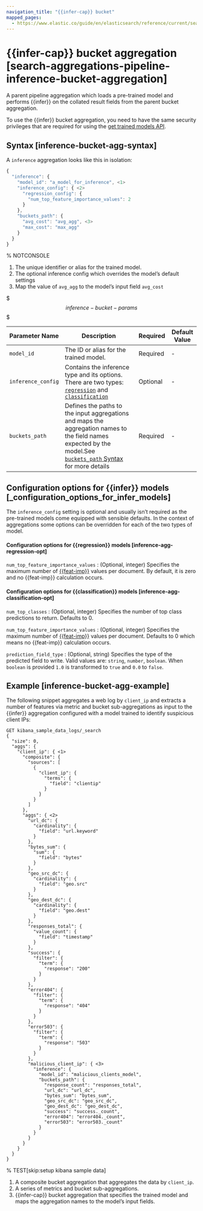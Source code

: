 ```yaml
---
navigation_title: "{{infer-cap}} bucket"
mapped_pages:
  - https://www.elastic.co/guide/en/elasticsearch/reference/current/search-aggregations-pipeline-inference-bucket-aggregation.html
---
```


# {{infer-cap}} bucket aggregation [search-aggregations-pipeline-inference-bucket-aggregation]


A parent pipeline aggregation which loads a pre-trained model and performs {{infer}} on the collated result fields from the parent bucket aggregation.

To use the {{infer}} bucket aggregation, you need to have the same security privileges that are required for using the [get trained models API](https://www.elastic.co/docs/api/doc/elasticsearch/operation/operation-ml-get-trained-models).

## Syntax [inference-bucket-agg-syntax]

A `inference` aggregation looks like this in isolation:

```js
{
  "inference": {
    "model_id": "a_model_for_inference", <1>
    "inference_config": { <2>
      "regression_config": {
        "num_top_feature_importance_values": 2
      }
    },
    "buckets_path": {
      "avg_cost": "avg_agg", <3>
      "max_cost": "max_agg"
    }
  }
}
```

%  NOTCONSOLE

1. The unique identifier or alias for the trained model.
2. The optional inference config which overrides the model’s default settings
3. Map the value of `avg_agg` to the model’s input field `avg_cost`


$$$inference-bucket-params$$$

| Parameter Name | Description | Required | Default Value |
| --- | --- | --- | --- |
| `model_id` | The ID or alias for the trained model. | Required | - |
| `inference_config` | Contains the inference type and its options. There are two types: [`regression`](#inference-agg-regression-opt) and [`classification`](#inference-agg-classification-opt) | Optional | - |
| `buckets_path` | Defines the paths to the input aggregations and maps the aggregation names to the field names expected by the model.See [`buckets_path` Syntax](/reference/data-analysis/aggregations/pipeline.md#buckets-path-syntax) for more details | Required | - |


## Configuration options for {{infer}} models [_configuration_options_for_infer_models]

The `inference_config` setting is optional and usually isn’t required as the pre-trained models come equipped with sensible defaults. In the context of aggregations some options can be overridden for each of the two types of model.


#### Configuration options for {{regression}} models [inference-agg-regression-opt]

`num_top_feature_importance_values`
:   (Optional, integer) Specifies the maximum number of [{{feat-imp}}](docs-content://explore-analyze/machine-learning/data-frame-analytics/ml-feature-importance.md) values per document. By default, it is zero and no {{feat-imp}} calculation occurs.


#### Configuration options for {{classification}} models [inference-agg-classification-opt]

`num_top_classes`
:   (Optional, integer) Specifies the number of top class predictions to return. Defaults to 0.

`num_top_feature_importance_values`
:   (Optional, integer) Specifies the maximum number of [{{feat-imp}}](docs-content://explore-analyze/machine-learning/data-frame-analytics/ml-feature-importance.md) values per document. Defaults to 0 which means no {{feat-imp}} calculation occurs.

`prediction_field_type`
:   (Optional, string) Specifies the type of the predicted field to write. Valid values are: `string`, `number`, `boolean`. When `boolean` is provided `1.0` is transformed to `true` and `0.0` to `false`.


## Example [inference-bucket-agg-example]

The following snippet aggregates a web log by `client_ip` and extracts a number of features via metric and bucket sub-aggregations as input to the {{infer}} aggregation configured with a model trained to identify suspicious client IPs:

```console
GET kibana_sample_data_logs/_search
{
  "size": 0,
  "aggs": {
    "client_ip": { <1>
      "composite": {
        "sources": [
          {
            "client_ip": {
              "terms": {
                "field": "clientip"
              }
            }
          }
        ]
      },
      "aggs": { <2>
        "url_dc": {
          "cardinality": {
            "field": "url.keyword"
          }
        },
        "bytes_sum": {
          "sum": {
            "field": "bytes"
          }
        },
        "geo_src_dc": {
          "cardinality": {
            "field": "geo.src"
          }
        },
        "geo_dest_dc": {
          "cardinality": {
            "field": "geo.dest"
          }
        },
        "responses_total": {
          "value_count": {
            "field": "timestamp"
          }
        },
        "success": {
          "filter": {
            "term": {
              "response": "200"
            }
          }
        },
        "error404": {
          "filter": {
            "term": {
              "response": "404"
            }
          }
        },
        "error503": {
          "filter": {
            "term": {
              "response": "503"
            }
          }
        },
        "malicious_client_ip": { <3>
          "inference": {
            "model_id": "malicious_clients_model",
            "buckets_path": {
              "response_count": "responses_total",
              "url_dc": "url_dc",
              "bytes_sum": "bytes_sum",
              "geo_src_dc": "geo_src_dc",
              "geo_dest_dc": "geo_dest_dc",
              "success": "success._count",
              "error404": "error404._count",
              "error503": "error503._count"
            }
          }
        }
      }
    }
  }
}
```

%  TEST[skip:setup kibana sample data]

1. A composite bucket aggregation that aggregates the data by `client_ip`.
2. A series of metrics and bucket sub-aggregations.
3. {{infer-cap}} bucket aggregation that specifies the trained model and maps the aggregation names to the model’s input fields.



